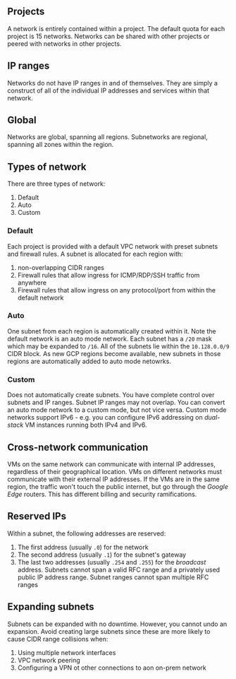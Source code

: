 ## Projects
A network is entirely contained within a project.
The default quota for each project is 15 networks.
Networks can be shared with other projects or peered with networks in other projects.

## IP ranges
Networks do not have IP ranges in and of themselves.
They are simply a construct of all of the individual IP addresses and services within that network.

## Global
Networks are global, spanning all regions.
Subnetworks are regional, spanning all zones within the region.

## Types of network
There are three types of network:
1. Default
1. Auto
1. Custom
### Default
Each project is provided with a default VPC network with preset subnets and firewall rules.
A subnet is allocated for each region with:
1. non-overlapping CIDR ranges
1. Firewall rules that allow ingress for ICMP/RDP/SSH traffic from anywhere
1. Firewall rules that allow ingress on any protocol/port from within the default network
### Auto
One subnet from each region is automatically created within it.
Note the default network is an auto mode network.
Each subnet has a `/20` mask which may be expanded to `/16`.
All of the subnets lie within the `10.128.0.0/9` CIDR block.
As new GCP regions become available, new subnets in those regions are automatically added to auto mode netowrks.
### Custom
Does not automatically create subnets.
You have complete control over subnets and IP ranges.
Subnet IP ranges may not overlap.
You can convert an auto mode network to a custom mode, but not vice versa.
Custom mode networks support IPv6 - e.g. you can configure IPv6 addressing on _dual-stack_ VM instances running both IPv4 and IPv6.

## Cross-network communication
VMs on the same network can communicate with internal IP addresses, regardless of their geographical location.
VMs on different networks must communicate with their external IP addresses.
If the VMs are in the same region, the traffic won't touch the public internet, but go through the _Google Edge_ routers. This has different billing and security ramifications.

## Reserved IPs
Within a subnet, the following addresses are reserved:
1. The first address (usually `.0`) for the network
1. The second address (usually `.1`) for the subnet's gateway
1. The last two addresses (usually `.254` and `.255`) for the _broadcast_ address.
Subnets cannot span a valid RFC range and a privately used public IP address range.
Subnet ranges cannot span multiple RFC ranges

## Expanding subnets
Subnets can be expanded with no downtime.
However, you cannot undo an expansion.
Avoid creating large subnets since these are more likely to cause CIDR range collisions when:
1. Using multiple network interfaces
1. VPC network peering
1. Configuring a VPN ot other connections to aon on-prem network
